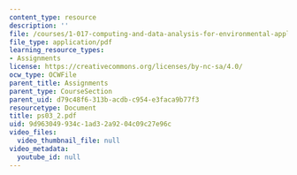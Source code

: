 ```yaml
---
content_type: resource
description: ''
file: /courses/1-017-computing-and-data-analysis-for-environmental-applications-fall-2003/9d963049934c1ad32a9204c09c27e96c_ps03_2.pdf
file_type: application/pdf
learning_resource_types:
- Assignments
license: https://creativecommons.org/licenses/by-nc-sa/4.0/
ocw_type: OCWFile
parent_title: Assignments
parent_type: CourseSection
parent_uid: d79c48f6-313b-acdb-c954-e3faca9b77f3
resourcetype: Document
title: ps03_2.pdf
uid: 9d963049-934c-1ad3-2a92-04c09c27e96c
video_files:
  video_thumbnail_file: null
video_metadata:
  youtube_id: null
---
```

